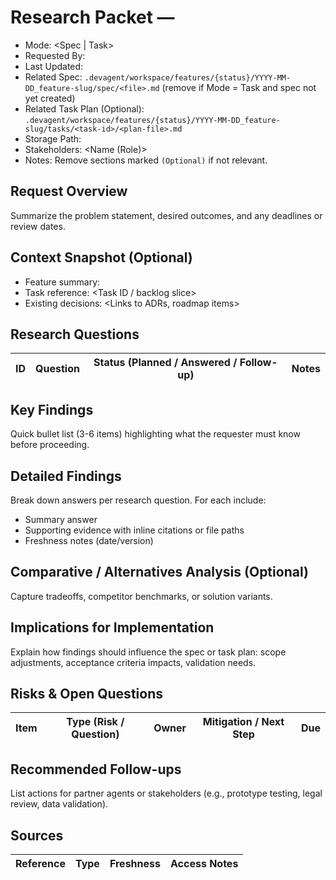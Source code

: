 # Research Packet — <Feature or Task Name>

- Mode: <Spec | Task>
- Requested By: <Name>
- Last Updated: <YYYY-MM-DD>
- Related Spec: `.devagent/workspace/features/{status}/YYYY-MM-DD_feature-slug/spec/<file>.md` (remove if Mode = Task and spec not yet created)
- Related Task Plan (Optional): `.devagent/workspace/features/{status}/YYYY-MM-DD_feature-slug/tasks/<task-id>/<plan-file>.md`
- Storage Path: <Paste final file path>
- Stakeholders: <Name (Role)>
- Notes: Remove sections marked `(Optional)` if not relevant.

## Request Overview
Summarize the problem statement, desired outcomes, and any deadlines or review dates.

## Context Snapshot (Optional)
- Feature summary: <Key mission or spec excerpt>
- Task reference: <Task ID / backlog slice>
- Existing decisions: <Links to ADRs, roadmap items>

## Research Questions
| ID | Question | Status (Planned / Answered / Follow-up) | Notes |
| --- | --- | --- | --- |

## Key Findings
Quick bullet list (3-6 items) highlighting what the requester must know before proceeding.

## Detailed Findings
Break down answers per research question. For each include:
- Summary answer
- Supporting evidence with inline citations or file paths
- Freshness notes (date/version)

## Comparative / Alternatives Analysis (Optional)
Capture tradeoffs, competitor benchmarks, or solution variants.

## Implications for Implementation
Explain how findings should influence the spec or task plan: scope adjustments, acceptance criteria impacts, validation needs.

## Risks & Open Questions
| Item | Type (Risk / Question) | Owner | Mitigation / Next Step | Due |
| --- | --- | --- | --- | --- |

## Recommended Follow-ups
List actions for partner agents or stakeholders (e.g., prototype testing, legal review, data validation).

## Sources
| Reference | Type | Freshness | Access Notes |
| --- | --- | --- | --- |
